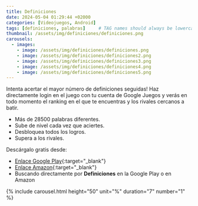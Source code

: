 ```yaml
---
title: Definiciones
date: 2024-05-04 01:29:44 +02000
categories: [Videojuegos, Android]
tags: [definiciones, palabras]     # TAG names should always be lowercase
thumbnail: /assets/img/definiciones/definiciones.png
carousels:
  - images: 
    - image: /assets/img/definiciones/definiciones.png
    - image: /assets/img/definiciones/definiciones2.png
    - image: /assets/img/definiciones/definiciones3.png
    - image: /assets/img/definiciones/definiciones4.png
    - image: /assets/img/definiciones/definiciones5.png
---
```

Intenta acertar el mayor número de definiciones seguidas! Haz directamente login en el juego con tu cuenta de Google Juegos y verás en todo momento el ranking en el que te encuentras y los rivales cercanos a batir.

- Más de 28500 palabras diferentes.
- Sube de nivel cada vez que aciertes.
- Desbloquea todos los logros.
- Supera a los rivales.

Descárgalo gratis desde: 
- [Enlace Google Play](https://play.google.com/store/apps/details?id=tk.silvicgames.definiciones "Definiciones Google Play"){:target="_blank"}
- [Enlace Amazon](https://www.amazon.com/SilvicGames-Definiciones/dp/B01J4JRSB6 "Definiciones Amazon"){:target="_blank"}
- Buscando directamente por **Definiciones** en la Google Play o en Amazon

{% include carousel.html height="50" unit="%" duration="7" number="1" %}
